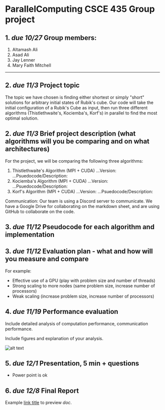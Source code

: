 # ParallelComputing CSCE 435 Group project

## 1. _due 10/27_ Group members:
1. Altamash Ali
2. Asad Ali
3. Jay Lenner
4. Mary Faith Mitchell

---

## 2. _due 11/3_ Project topic 

The topic we have chosen is finding either shortest or simply "short" solutions for arbitrary initial states of Rubik's cube. Our code will take the initial configuration of a Rubik's Cube as input, then run three different algorithms (Thistlethwaite's, Kociemba's, Korf's) in parallel to find the most optimal solution.

## 2. _due 11/3_ Brief project description (what algorithms will you be comparing and on what architectures)

For the project, we will be comparing the following three algorithms:
1. Thistlethwaite's Algorithm (MPI + CUDA)
...Version:
...Psuedocode/Description:
2. Kociemba's Algorithm (MPI + CUDA)
...Version:
...Psuedocode/Description:
3. Korf's Algorithm (MPI + CUDA)
...Version:
...Psuedocode/Description:

Communication:
Our team is using a Discord server to communicate. We have a Google Drive for collaborating on the markdown sheet, and are using GitHub to collaborate on the code.  

## 3. _due 11/12_ Pseudocode for each algorithm and implementation

## 3. _due 11/12_ Evaluation plan - what and how will you measure and compare

For example:
- Effective use of a GPU (play with problem size and number of threads)
- Strong scaling to more nodes (same problem size, increase number of processors)
- Weak scaling (increase problem size, increase number of processors)

## 4. _due 11/19_ Performance evaluation

Include detailed analysis of computation performance, communication performance.

Include figures and explanation of your analysis.

![alt text](image.jpg)

## 5. _due 12/1_ Presentation, 5 min + questions

- Power point is ok

## 6. _due 12/8_ Final Report

Example [link title](https://) to preview _doc_.

